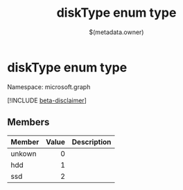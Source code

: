 ﻿---
title: "diskType enum type"
description: ""
localization_priority: Normal
author: "$(metadata.owner)"
ms.prod: ""
doc_type: enumPageType
---

# diskType enum type

Namespace: microsoft.graph

[!INCLUDE [beta-disclaimer](../../includes/beta-disclaimer.md)]

## Members

| Member | Value | Description |
| :----- | ----: | :---------- |
| unkown | 0     |             |
| hdd    | 1     |             |
| ssd    | 2     |             |